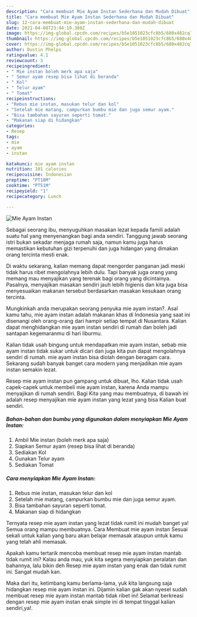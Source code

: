 ```yaml
---
description: "Cara membuat Mie Ayam Instan Sederhana dan Mudah Dibuat"
title: "Cara membuat Mie Ayam Instan Sederhana dan Mudah Dibuat"
slug: 12-cara-membuat-mie-ayam-instan-sederhana-dan-mudah-dibuat
date: 2021-04-08T23:44:19.388Z
image: https://img-global.cpcdn.com/recipes/b5e1051023cfc8b5/680x482cq70/mie-ayam-instan-foto-resep-utama.jpg
thumbnail: https://img-global.cpcdn.com/recipes/b5e1051023cfc8b5/680x482cq70/mie-ayam-instan-foto-resep-utama.jpg
cover: https://img-global.cpcdn.com/recipes/b5e1051023cfc8b5/680x482cq70/mie-ayam-instan-foto-resep-utama.jpg
author: Dustin Phelps
ratingvalue: 4.1
reviewcount: 3
recipeingredient:
- " Mie instan boleh merk apa saja"
- " Semur ayam resep bisa lihat di beranda"
- " Kol"
- " Telur ayam"
- " Tomat"
recipeinstructions:
- "Rebus mie instan, masukan telur dan kol"
- "Setelah mie matang, campurkan bumbu mie dan juga semur ayam."
- "Bisa tambahan sayuran seperti tomat."
- "Makanan siap di hidangkan"
categories:
- Resep
tags:
- mie
- ayam
- instan

katakunci: mie ayam instan 
nutrition: 101 calories
recipecuisine: Indonesian
preptime: "PT18M"
cooktime: "PT51M"
recipeyield: "1"
recipecategory: Lunch

---
```



![Mie Ayam Instan](https://img-global.cpcdn.com/recipes/b5e1051023cfc8b5/680x482cq70/mie-ayam-instan-foto-resep-utama.jpg)

Sebagai seorang ibu, menyuguhkan masakan lezat kepada famili adalah suatu hal yang menyenangkan bagi anda sendiri. Tanggung jawab seorang istri bukan sekadar menjaga rumah saja, namun kamu juga harus memastikan kebutuhan gizi terpenuhi dan juga hidangan yang dimakan orang tercinta mesti enak.

Di waktu  sekarang, kalian memang dapat mengorder panganan jadi meski tidak harus ribet mengolahnya lebih dulu. Tapi banyak juga orang yang memang mau menyajikan yang terenak bagi orang yang dicintainya. Pasalnya, menyajikan masakan sendiri jauh lebih higienis dan kita juga bisa menyesuaikan makanan tersebut berdasarkan masakan kesukaan orang tercinta. 



Mungkinkah anda merupakan seorang penyuka mie ayam instan?. Asal kamu tahu, mie ayam instan adalah makanan khas di Indonesia yang saat ini disenangi oleh orang-orang dari hampir setiap tempat di Nusantara. Kalian dapat menghidangkan mie ayam instan sendiri di rumah dan boleh jadi santapan kegemaranmu di hari liburmu.

Kalian tidak usah bingung untuk mendapatkan mie ayam instan, sebab mie ayam instan tidak sukar untuk dicari dan juga kita pun dapat mengolahnya sendiri di rumah. mie ayam instan bisa diolah dengan beragam cara. Sekarang sudah banyak banget cara modern yang menjadikan mie ayam instan semakin lezat.

Resep mie ayam instan pun gampang untuk dibuat, lho. Kalian tidak usah capek-capek untuk membeli mie ayam instan, karena Anda mampu menyajikan di rumah sendiri. Bagi Kita yang mau membuatnya, di bawah ini adalah resep menyajikan mie ayam instan yang lezat yang bisa Kalian buat sendiri.

<!--inarticleads1-->

##### Bahan-bahan dan bumbu yang digunakan dalam menyiapkan Mie Ayam Instan:

1. Ambil  Mie instan (boleh merk apa saja)
1. Siapkan  Semur ayam (resep bisa lihat di beranda)
1. Sediakan  Kol
1. Gunakan  Telur ayam
1. Sediakan  Tomat




<!--inarticleads2-->

##### Cara menyiapkan Mie Ayam Instan:

1. Rebus mie instan, masukan telur dan kol
1. Setelah mie matang, campurkan bumbu mie dan juga semur ayam.
1. Bisa tambahan sayuran seperti tomat.
1. Makanan siap di hidangkan




Ternyata resep mie ayam instan yang lezat tidak rumit ini mudah banget ya! Semua orang mampu membuatnya. Cara Membuat mie ayam instan Sesuai sekali untuk kalian yang baru akan belajar memasak ataupun untuk kamu yang telah ahli memasak.

Apakah kamu tertarik mencoba membuat resep mie ayam instan mantab tidak rumit ini? Kalau anda mau, yuk kita segera menyiapkan peralatan dan bahannya, lalu bikin deh Resep mie ayam instan yang enak dan tidak rumit ini. Sangat mudah kan. 

Maka dari itu, ketimbang kamu berlama-lama, yuk kita langsung saja hidangkan resep mie ayam instan ini. Dijamin kalian gak akan nyesel sudah membuat resep mie ayam instan mantab tidak ribet ini! Selamat berkreasi dengan resep mie ayam instan enak simple ini di tempat tinggal kalian sendiri,ya!.

